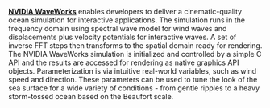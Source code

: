 [**NVIDIA WaveWorks**](https://developer.nvidia.com/waveworks) enables developers to deliver a cinematic-quality ocean simulation for interactive applications. The simulation runs in the frequency domain using spectral wave model for wind waves and displacements plus velocity potentials for interactive waves. A set of inverse FFT steps then transforms to the spatial domain ready for rendering. The NVIDIA WaveWorks simulation is initialized and controlled by a simple C API and the results are accessed for rendering as native graphics API objects. Parameterization is via intuitive real-world variables, such as wind speed and direction. These parameters can be used to tune the look of the sea surface for a wide variety of conditions - from gentle ripples to a heavy storm-tossed ocean based on the Beaufort scale.